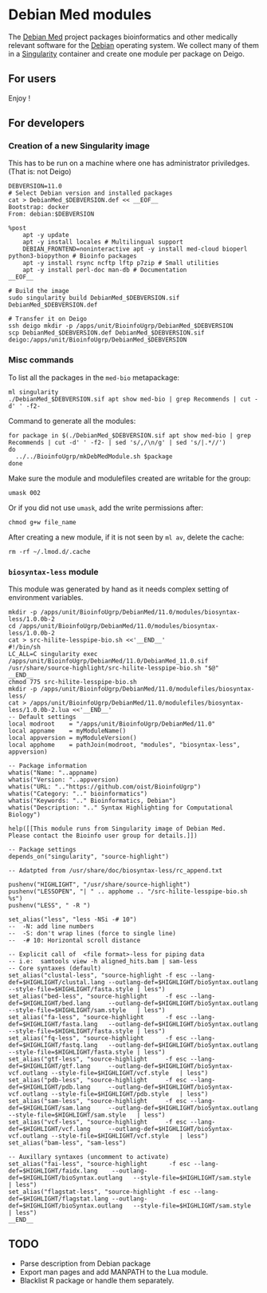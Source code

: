 Debian Med modules
==================

The [Debian Med](https://www.debian.org/devel/debian-med/) project packages
bioinformatics and other medically relevant software for the
[Debian](https://www.debian.org/intro/about) operating system.  We collect
many of them in a [Singularity](https://sylabs.io/) container and create one
module per package on Deigo.

For users
---------

Enjoy !


For developers
--------------

### Creation of a new Singularity image

This has to be run on a machine where one has administrator priviledges.
(That is: not Deigo)

```
DEBVERSION=11.0
# Select Debian version and installed packages
cat > DebianMed_$DEBVERSION.def << __EOF__
Bootstrap: docker
From: debian:$DEBVERSION

%post
    apt -y update
    apt -y install locales # Multilingual support
    DEBIAN_FRONTEND=noninteractive apt -y install med-cloud bioperl python3-biopython # Bioinfo packages
    apt -y install rsync ncftp lftp p7zip # Small utilities
    apt -y install perl-doc man-db # Documentation
__EOF__

# Build the image
sudo singularity build DebianMed_$DEBVERSION.sif DebianMed_$DEBVERSION.def

# Transfer it on Deigo
ssh deigo mkdir -p /apps/unit/BioinfoUgrp/DebianMed_$DEBVERSION
scp DebianMed_$DEBVERSION.def DebianMed_$DEBVERSION.sif deigo:/apps/unit/BioinfoUgrp/DebianMed_$DEBVERSION
```

### Misc commands

To list all the packages in the `med-bio` metapackage:

```
ml singularity
./DebianMed_$DEBVERSION.sif apt show med-bio | grep Recommends | cut -d' ' -f2-
```

Command to generate all the modules:

```
for package in $(./DebianMed_$DEBVERSION.sif apt show med-bio | grep Recommends | cut -d' ' -f2- | sed 's/,/\n/g' | sed 's/|.*//')
do
  ../../BioinfoUgrp/mkDebMedModule.sh $package
done
```

Make sure the module and modulefiles created are writable for the group:

```
umask 002
```

Or if you did not use `umask`, add the write permissions after:

```
chmod g+w file_name
```

After creating a new module, if it is not seen by `ml av`, delete the cache:

```
rm -rf ~/.lmod.d/.cache
```

### `biosyntax-less` module

This module was generated by hand as it needs complex setting of environment variables.

```
mkdir -p /apps/unit/BioinfoUgrp/DebianMed/11.0/modules/biosyntax-less/1.0.0b-2
cd /apps/unit/BioinfoUgrp/DebianMed/11.0/modules/biosyntax-less/1.0.0b-2
cat > src-hilite-lesspipe-bio.sh <<'__END__'
#!/bin/sh
LC_ALL=C singularity exec /apps/unit/BioinfoUgrp/DebianMed/11.0/DebianMed_11.0.sif /usr/share/source-highlight/src-hilite-lesspipe-bio.sh "$@" 
__END__
chmod 775 src-hilite-lesspipe-bio.sh
mkdir -p /apps/unit/BioinfoUgrp/DebianMed/11.0/modulefiles/biosyntax-less/
cat > /apps/unit/BioinfoUgrp/DebianMed/11.0/modulefiles/biosyntax-less/1.0.0b-2.lua <<'__END__'
-- Default settings
local modroot    = "/apps/unit/BioinfoUgrp/DebianMed/11.0"
local appname    = myModuleName()
local appversion = myModuleVersion()
local apphome    = pathJoin(modroot, "modules", "biosyntax-less", appversion)

-- Package information
whatis("Name: "..appname)
whatis("Version: "..appversion)
whatis("URL: ".."https://github.com/oist/BioinfoUgrp")
whatis("Category: ".." bioinformatics")
whatis("Keywords: ".." Bioinformatics, Debian")
whatis("Description: ".." Syntax Highlighting for Computational Biology")

help([[This module runs from Singularity image of Debian Med.
Please contact the Bioinfo user group for details.]])

-- Package settings
depends_on("singularity", "source-highlight")

-- Adatpted from /usr/share/doc/biosyntax-less/rc_append.txt

pushenv("HIGHLIGHT", "/usr/share/source-highlight")
pushenv("LESSOPEN", "| " .. apphome .. "/src-hilite-lesspipe-bio.sh %s")
pushenv("LESS", " -R ")

set_alias("less", "less -NSi -# 10")
--  -N: add line numbers
--  -S: don't wrap lines (force to single line)
--  -# 10: Horizontal scroll distance

-- Explicit call of  <file format>-less for piping data
-- i.e:  samtools view -h aligned_hits.bam | sam-less
-- Core syntaxes (default)
set_alias("clustal-less", "source-highlight -f esc --lang-def=$HIGHLIGHT/clustal.lang --outlang-def=$HIGHLIGHT/bioSyntax.outlang     --style-file=$HIGHLIGHT/fasta.style | less")
set_alias("bed-less", "source-highlight     -f esc --lang-def=$HIGHLIGHT/bed.lang     --outlang-def=$HIGHLIGHT/bioSyntax.outlang     --style-file=$HIGHLIGHT/sam.style   | less")
set_alias("fa-less", "source-highlight      -f esc --lang-def=$HIGHLIGHT/fasta.lang   --outlang-def=$HIGHLIGHT/bioSyntax.outlang     --style-file=$HIGHLIGHT/fasta.style | less")
set_alias("fq-less", "source-highlight      -f esc --lang-def=$HIGHLIGHT/fastq.lang   --outlang-def=$HIGHLIGHT/bioSyntax.outlang     --style-file=$HIGHLIGHT/fasta.style | less")
set_alias("gtf-less", "source-highlight     -f esc --lang-def=$HIGHLIGHT/gtf.lang     --outlang-def=$HIGHLIGHT/bioSyntax-vcf.outlang --style-file=$HIGHLIGHT/vcf.style   | less")
set_alias("pdb-less", "source-highlight     -f esc --lang-def=$HIGHLIGHT/pdb.lang     --outlang-def=$HIGHLIGHT/bioSyntax-vcf.outlang --style-file=$HIGHLIGHT/pdb.style   | less")
set_alias("sam-less", "source-highlight     -f esc --lang-def=$HIGHLIGHT/sam.lang     --outlang-def=$HIGHLIGHT/bioSyntax.outlang     --style-file=$HIGHLIGHT/sam.style   | less")
set_alias("vcf-less", "source-highlight     -f esc --lang-def=$HIGHLIGHT/vcf.lang     --outlang-def=$HIGHLIGHT/bioSyntax-vcf.outlang --style-file=$HIGHLIGHT/vcf.style   | less")
set_alias("bam-less", "sam-less")

-- Auxillary syntaxes (uncomment to activate)
set_alias("fai-less", "source-highlight      -f esc --lang-def=$HIGHLIGHT/faidx.lang    --outlang-def=$HIGHLIGHT/bioSyntax.outlang   --style-file=$HIGHLIGHT/sam.style   | less")
set_alias("flagstat-less", "source-highlight -f esc --lang-def=$HIGHLIGHT/flagstat.lang --outlang-def=$HIGHLIGHT/bioSyntax.outlang   --style-file=$HIGHLIGHT/sam.style   | less")
__END__
```

## TODO

 - Parse description from Debian package
 - Export man pages and add MANPATH to the Lua module.
 - Blacklist R package or handle them separately.
